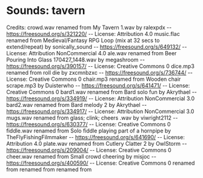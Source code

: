 # Sounds: tavern

Credits:
crowd.wav renamed from My Tavern 1.wav by ralexpdx -- https://freesound.org/s/321220/ -- License: Attribution 4.0
music.flac renamed from Medieval/Fantasy RPG Loop (mix at 32 secs to extend/repeat) by sonically_sound -- https://freesound.org/s/649132/ -- License: Attribution NonCommercial 4.0
ale.wav renamed from Beer Pouring Into Glass 170427_1448.wav by megashroom -- https://freesound.org/s/390157/ -- License: Creative Commons 0
dice.mp3 renamed from roll die by zxcmnbzxc -- https://freesound.org/s/736744/ -- License: Creative Commons 0
chair.mp3 renamed from Wooden chair scrape.mp3 by Duisterwho -- https://freesound.org/s/641471/ -- License: Creative Commons 0
bard1.wav renamed from Bard solo fun by Akrythael -- https://freesound.org/s/334919/ -- License: Attribution NonCommercial 3.0
bard2.wav renamed from Bard melody 2 by Akrythael -- https://freesound.org/s/334917/ -- License: Attribution NonCommercial 3.0
mugs.wav renamed from glass; clink; cheers .wav by viwright2112 -- https://freesound.org/s/630377/ -- License: Creative Commons 0
fiddle.wav renamed from Solo fiddle playing part of a hornpipe by TheFlyFishingFilmmaker -- https://freesound.org/s/641690/ -- License: Attribution 4.0
plate.wav renamed from Cutlery Clatter 2 by OwlStorm -- https://freesound.org/s/209004/ -- License: Creative Commons 0
cheer.wav renamed from Small crowd cheering by misjoc -- https://freesound.org/s/400590/ -- License: Creative Commons 0
 renamed from 
 renamed from 
 renamed from 
